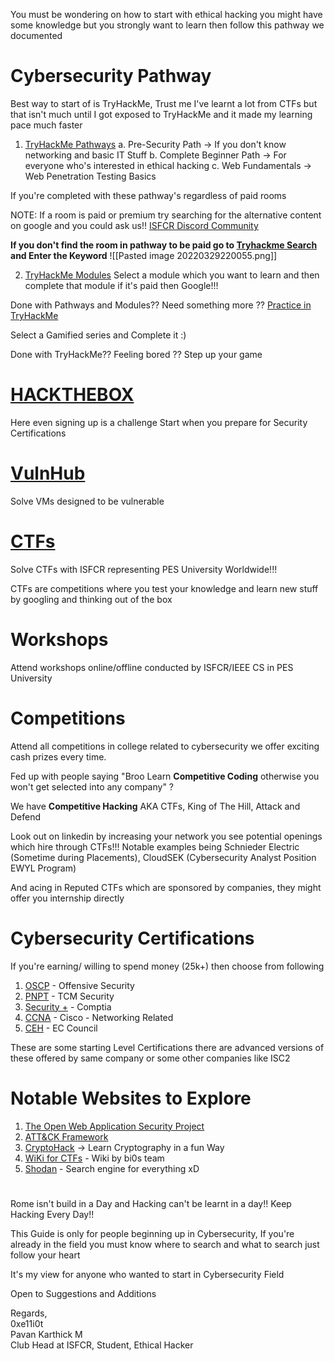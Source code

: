 You must be wondering on how to start with ethical hacking you might have some knowledge but you strongly want to learn then follow this pathway we documented

# Cybersecurity Pathway
Best way to start of is TryHackMe, Trust me I've learnt a lot from CTFs but that isn't much until I got exposed to TryHackMe and it made my learning pace much faster 
1. [TryHackMe Pathways](https://tryhackme.com/paths)
	a. Pre-Security Path  -> If you don't know networking and basic IT Stuff
	b. Complete Beginner Path -> For everyone who's interested in ethical hacking
	c. Web Fundamentals -> Web Penetration Testing Basics

If you're completed with these pathway's regardless of paid rooms

NOTE: If a room is paid or premium try searching for the alternative content on google and you could ask us!! [ISFCR Discord Community](https://bit.ly/isfcr-discord)

**If you don't find the room in pathway to be paid go to [Tryhackme Search](https://tryhackme.com/hacktivities?tab=search) and Enter the Keyword**
![[Pasted image 20220329220055.png]]

2. [TryHackMe Modules](https://tryhackme.com/hacktivities) 
	Select a module which you want to learn and then complete that module if it's paid then Google!!!


Done with Pathways and Modules?? Need something more ??
[Practice in TryHackMe](https://tryhackme.com/hacktivities?tab=practice)

Select a Gamified series and Complete it :)

Done with TryHackMe?? Feeling bored ?? Step up your game

# [HACKTHEBOX](https://app.hackthebox.com)
Here even signing up is a challenge
Start when you prepare for Security Certifications


# [VulnHub](https://www.vulnhub.com/)
Solve VMs designed to be vulnerable 

# [CTFs](https://ctftime.org/)
Solve CTFs with ISFCR representing PES University Worldwide!!!

CTFs are competitions where you test  your knowledge and learn new stuff by googling and thinking out of the box

# Workshops
Attend workshops online/offline conducted by ISFCR/IEEE CS in PES University

# Competitions
Attend all competitions in college related to cybersecurity we offer exciting cash prizes every time. 

Fed up with people saying "Broo Learn **Competitive Coding** otherwise you won't get selected into any company" ? 

We have **Competitive Hacking** AKA CTFs, King of The Hill, Attack and Defend

Look out on linkedin by increasing your network you see potential openings which hire through CTFs!!! Notable examples being Schnieder Electric (Sometime during Placements), CloudSEK (Cybersecurity Analyst Position EWYL Program)

And acing in Reputed CTFs which are sponsored by companies, they might offer you internship directly

# Cybersecurity Certifications
If you're earning/ willing to spend money (25k+) then choose from following
1. [OSCP](https://www.offensive-security.com/pwk-oscp/) - Offensive Security 
2. [PNPT](https://certifications.tcm-sec.com/pnpt/) - TCM Security
3. [Security +](https://www.comptia.org/certifications/security) - Comptia
4. [CCNA](https://www.cisco.com/c/en/us/training-events/training-certifications/certifications/associate/ccna.html) - Cisco - Networking Related
5. [CEH](https://www.eccouncil.org/programs/certified-ethical-hacker-ceh/) - EC Council 

These are some starting Level Certifications there are advanced versions of these offered by same company or some other companies like ISC2

# Notable Websites to Explore
1. [The Open Web Application Security Project](https://owasp.org/)
2. [ATT&CK Framework](https://attack.mitre.org/)
3. [CryptoHack](https://cryptohack.org/)  -> Learn Cryptography in a fun Way
4. [WiKi for CTFs](https://wiki.bi0s.in/) - Wiki by bi0s team
5. [Shodan](https://www.shodan.io/) - Search engine for everything xD

#  

Rome isn't build in a Day and Hacking can't be learnt in a day!!
Keep Hacking Every Day!!

This Guide is only for people beginning up in Cybersecurity, If you're already in the field you must know where to search and what to search just follow your heart

It's my view for anyone who wanted to start in Cybersecurity Field

Open to Suggestions and Additions

Regards,\
0xe11i0t\
Pavan Karthick M\
Club Head at ISFCR, Student, Ethical Hacker
